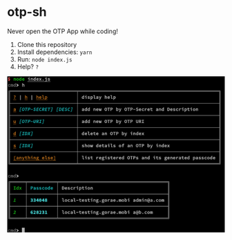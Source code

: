 # otp-sh
Never open the OTP App while coding!

  1. Clone this repository
  2. Install dependencies: `yarn`
  3. Run: `node index.js`
  4. Help? `?`
  
![ricing](./doc/ricing.png)

